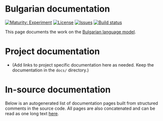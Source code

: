 # Bulgarian documentation

[![Maturity: Experiment](https://img.shields.io/badge/Maturity-Experiment-black.svg)](https://giellalt.github.io/MaturityClassification.html)
[![License](https://img.shields.io/github/license/giellalt/lang-bul)](https://github.com/giellalt/lang-bul/blob/main/LICENSE)
[![Issues](https://img.shields.io/github/issues/giellalt/lang-bul)](https://github.com/giellalt/lang-bul/issues)
[![Build status](https://github.com/giellalt/lang-bul/workflows/Speller%20CI+CD/badge.svg)](https://github.com/giellalt/lang-bul/actions)

This page documents the work on the [Bulgarian language model](https://github.com/giellalt/lang-bul). 

# Project documentation

* (Add links to project specific documentation here as needed. Keep the documentation in the `docs/` directory.)

# In-source documentation

Below is an autogenerated list of documentation pages built from structured comments in the source code. All pages are also concatenated and can be read as one long text [here](bul.md).
